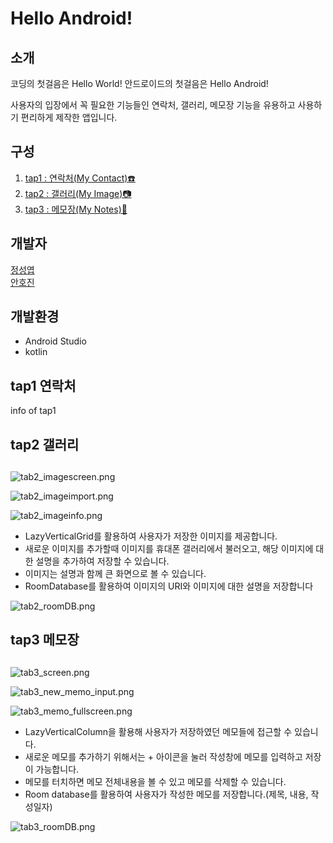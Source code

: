 # Hello Android!

## 소개

코딩의 첫걸음은 Hello World! 안드로이드의 첫걸음은 Hello Android!

사용자의 입장에서 꼭 필요한 기능들인 연락처, 갤러리, 메모장 기능을 유용하고 사용하기 편리하게 제작한 앱입니다.
## 구성
1. [tap1 : 연락처(My Contact)☎️](#tap1-연락처)<br>
2. [tap2 : 갤러리(My Image)📷](#tap2-갤러리)<br>
3. [tap3 : 메모장(My Notes)📝](#tap3-메모장)<br>

## 개발자
[정성엽](https://github.com/SungyeopJeong) <br>
[안호진](https://github.com/ahnhojin1026)
## 개발환경
* Android Studio<br>
* kotlin

## tap1 연락처
info of tap1

## tap2 갤러리
## 

![tab2_imagescreen.png](https://prod-files-secure.s3.us-west-2.amazonaws.com/f6cb388f-3934-47d6-9928-26d2e10eb0fc/3cdc3ac9-94f8-4023-b68d-960d4993a779/tab2_imagescreen.png)

![tab2_imageimport.png](https://prod-files-secure.s3.us-west-2.amazonaws.com/f6cb388f-3934-47d6-9928-26d2e10eb0fc/01eb1d95-aaa7-465b-b152-e9ecfc32fe67/tab2_imageimport.png)

![tab2_imageinfo.png](https://prod-files-secure.s3.us-west-2.amazonaws.com/f6cb388f-3934-47d6-9928-26d2e10eb0fc/90af4340-cdcc-431f-b1d1-41700e1848f4/tab2_imageinfo.png)

- LazyVerticalGrid를 활용하여 사용자가 저장한 이미지를 제공합니다.
- 새로운 이미지를 추가할때 이미지를 휴대폰 갤러리에서 불러오고, 해당 이미지에 대한 설명을 추가하여 저장할 수 있습니다.
- 이미지는 설명과 함께 큰 화면으로 볼 수 있습니다.
- RoomDatabase를 활용하여 이미지의 URI와 이미지에 대한 설명을 저장합니다<br>

![tab2_roomDB.png](https://prod-files-secure.s3.us-west-2.amazonaws.com/f6cb388f-3934-47d6-9928-26d2e10eb0fc/b8a3c815-0cb4-4902-a359-ed5398e84679/tab2_roomDB.png)
## tap3 메모장
## 

![tab3_screen.png](https://prod-files-secure.s3.us-west-2.amazonaws.com/f6cb388f-3934-47d6-9928-26d2e10eb0fc/034f5df1-833b-41c8-b640-0894045c5996/tab3_screen.png)

![tab3_new_memo_input.png](https://prod-files-secure.s3.us-west-2.amazonaws.com/f6cb388f-3934-47d6-9928-26d2e10eb0fc/36f2e062-daf2-41db-896f-5d2e077cf3a2/tab3_new_memo_input.png)

![tab3_memo_fullscreen.png](https://prod-files-secure.s3.us-west-2.amazonaws.com/f6cb388f-3934-47d6-9928-26d2e10eb0fc/3c763a37-35a5-4532-9b9b-32eb52647184/tab3_memo_fullscreen.png)

- LazyVerticalColumn을 활용해 사용자가 저장하였던 메모들에 접근할 수 있습니다.
- 새로운 메모를 추가하기 위해서는 + 아이콘을 눌러 작성창에 메모를 입력하고 저장이 가능합니다.
- 메모를 터치하면 메모 전체내용을 볼 수 있고 메모를 삭제할 수 있습니다.
- Room database를 활용하여 사용자가 작성한 메모를 저장합니다.(제목, 내용, 작성일자)
 
![tab3_roomDB.png](https://prod-files-secure.s3.us-west-2.amazonaws.com/f6cb388f-3934-47d6-9928-26d2e10eb0fc/d7fa56c3-584c-40cb-ad08-c6cd284afed6/tab3_roomDB.png)
